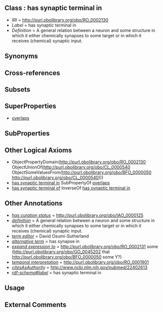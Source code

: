 
## Class : has synaptic terminal in

 * *IRI* = http://purl.obolibrary.org/obo/RO_0002130
 * *Label* = has synaptic terminal in
 * *Definition* = A general relation between a neuron and some structure in which it either chemically synapses to some target or in which it receives (chemical) synaptic input.

## Synonyms


## Cross-references


## Subsets


## SuperProperties

 * [overlaps](../../RO/31/RO_0002131.md)

## SubProperties


## Other Logical Axioms

 * ObjectPropertyDomain(<http://purl.obolibrary.org/obo/RO_0002130> ObjectUnionOf(<http://purl.obolibrary.org/obo/CL_0000540> ObjectSomeValuesFrom(<http://purl.obolibrary.org/obo/BFO_0000050> <http://purl.obolibrary.org/obo/CL_0000540>)))
 * [has synaptic terminal in](../../RO/30/RO_0002130.md) SubPropertyOf [overlaps](../../RO/31/RO_0002131.md)
 * [has synaptic terminal of](../../RO/06/RO_0002006.md) InverseOf [has synaptic terminal in](../../RO/30/RO_0002130.md)

## Other Annotations

 * *[has curation status](../../IAO/14/IAO_0000114.md)* = http://purl.obolibrary.org/obo/IAO_0000125
 * *[definition](../../IAO/15/IAO_0000115.md)* = A general relation between a neuron and some structure in which it either chemically synapses to some target or in which it receives (chemical) synaptic input.
 * *[term editor](../../IAO/17/IAO_0000117.md)* = David Osumi-Sutherland
 * *[alternative term](../../IAO/18/IAO_0000118.md)* = has synapse in
 * *[expand expression to](../../IAO/24/IAO_0000424.md)* = <http://purl.obolibrary.org/obo/RO_0002131> some (<http://purl.obolibrary.org/obo/GO_0045202> that <http://purl.obolibrary.org/obo/BFO_0000050> some Y?)
 * *[temporal interpretation](../../RO/00/RO_0001900.md)* = http://purl.obolibrary.org/obo/RO_0001901
 * *[citesAsAuthority](../../ty/citesAsAuthority.md)* = http://www.ncbi.nlm.nih.gov/pubmed/22402613
 * *[rdf-schema#label](../../el/rdf-schema#label.md)* = has synaptic terminal in

## Usage


## External Comments

